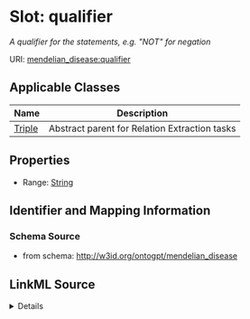 # Slot: qualifier
_A qualifier for the statements, e.g. "NOT" for negation_


URI: [mendelian_disease:qualifier](http://w3id.org/ontogpt/mendelian_disease/qualifier)



<!-- no inheritance hierarchy -->




## Applicable Classes

| Name | Description |
| --- | --- |
[Triple](Triple.md) | Abstract parent for Relation Extraction tasks






## Properties

* Range: [String](String.md)







## Identifier and Mapping Information







### Schema Source


* from schema: http://w3id.org/ontogpt/mendelian_disease




## LinkML Source

<details>
```yaml
name: qualifier
description: A qualifier for the statements, e.g. "NOT" for negation
from_schema: http://w3id.org/ontogpt/mendelian_disease
rank: 1000
alias: qualifier
owner: Triple
domain_of:
- Triple
range: string

```
</details>